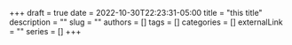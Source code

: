 +++ 
draft = true
date = 2022-10-30T22:23:31-05:00
title = "this title"
description = ""
slug = ""
authors = []
tags = []
categories = []
externalLink = ""
series = []
+++
